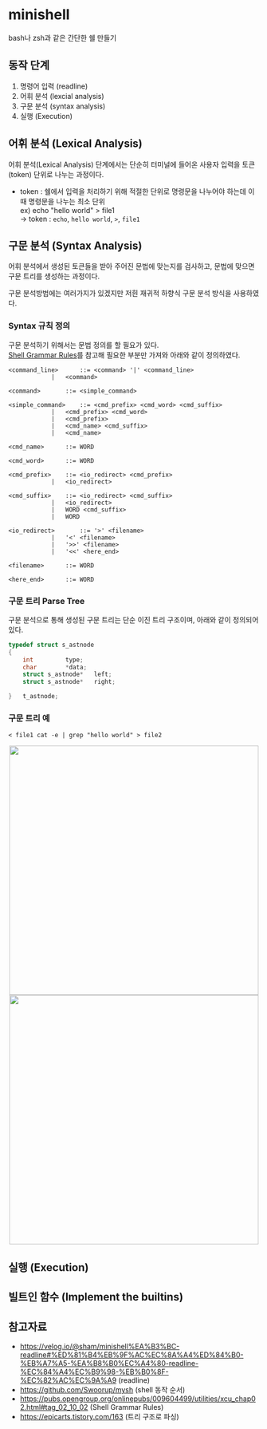 # minishell

bash나 zsh과 같은 간단한 쉘 만들기

## 동작 단계

1. 명령어 입력 (readline)
2. 어휘 분석 (lexcial analysis)
3. 구문 분석 (syntax analysis)
4. 실행 (Execution)

## 어휘 분석 (Lexical Analysis)

어휘 분석(Lexical Analysis) 단계에서는 단순히 터미널에 들어온 사용자 입력을 토큰(token) 단위로 나누는 과정이다.

- token : 쉘에서 입력을 처리하기 위해 적절한 단위로 명령문을 나누어야 하는데 이때 명령문을 나누는 최소 단위   
ex) echo "hello world" > file1   
-> token : ```echo```, ```hello world```, ```>```, ```file1``` 

## 구문 분석 (Syntax Analysis)

어휘 분석에서 생성된 토큰들을 받아 주어진 문법에 맞는지를 검사하고, 문법에 맞으면 구문 트리를 생성하는 과정이다.

구문 분석방법에는 여러가지가 있겠지만 저흰 재귀적 하향식 구문 분석 방식을 사용하였다.

### Syntax 규칙 정의

구문 분석하기 위해서는 문법 정의를 할 필요가 있다.   
[Shell Grammar Rules](https://pubs.opengroup.org/onlinepubs/009604499/utilities/xcu_chap02.html#tag_02_10_02)를 참고해 필요한 부분만 가져와 아래와 같이 정의하였다.

```
<command_line>		::=	<command> '|' <command_line>
 			|	<command>
 
<command>		::=	<simple_command>

<simple_command>	::=	<cmd_prefix> <cmd_word> <cmd_suffix>
			|	<cmd_prefix> <cmd_word>
			|	<cmd_prefix>
			|	<cmd_name> <cmd_suffix>
			|	<cmd_name>
 
<cmd_name>		::=	WORD

<cmd_word>		::=	WORD

<cmd_prefix>	::=	<io_redirect> <cmd_prefix>
			|	<io_redirect>

<cmd_suffix>	::= <io_redirect> <cmd_suffix>
			|	<io_redirect>
			|	WORD <cmd_suffix>
			|	WORD

<io_redirect>		::=	'>' <filename>
			|	'<' <filename>
			|	'>>' <filename>
			|	'<<' <here_end>

<filename>		::=	WORD

<here_end>		::= WORD
```

### 구문 트리 Parse Tree

구문 분석으로 통해 생성된 구문 트리는 단순 이진 트리 구조이며, 아래와 같이 정의되어 있다.

```c
typedef struct s_astnode
{
    int			type;
    char		*data;
    struct s_astnode*	left;
    struct s_astnode*	right;

}	t_astnode;
```

### 구문 트리 예

```< file1 cat -e | grep "hello world" > file2```

<div align="center">
  <img src="parse_tree1.png" width="500"/>
</div>

<div align="center">
  <img src="parse_tree2.png" width="500"/>
</div>

## 실행 (Execution)

## 빌트인 함수 (Implement the builtins)

## 참고자료

- https://velog.io/@sham/minishell%EA%B3%BC-readline#%ED%81%B4%EB%9F%AC%EC%8A%A4%ED%84%B0-%EB%A7%A5-%EA%B8%B0%EC%A4%80-readline-%EC%84%A4%EC%B9%98-%EB%B0%8F-%EC%82%AC%EC%9A%A9 (readline)
- https://github.com/Swoorup/mysh (shell 동작 순서)
- https://pubs.opengroup.org/onlinepubs/009604499/utilities/xcu_chap02.html#tag_02_10_02 (Shell Grammar Rules)
- https://epicarts.tistory.com/163 (트리 구조로 파싱)

